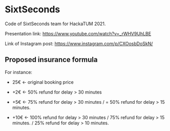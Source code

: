 # SixtSeconds

Code of SixtSeconds team for HackaTUM 2021.

Presentation link: https://www.youtube.com/watch?v=_rWHV9UhLBE

Link of Instagram post: https://www.instagram.com/p/CXOosbDoSkN/


## Proposed insurance formula

For instance: 
- 25€ <- original booking price

- +2€ <- 50% refund for delay > 30 minutes
- +5€ <- 75% refund for delay > 30 minutes / = 50% refund for delay > 15 minutes.
- +10€ <- 100% refund for delay > 30 minutes / 75% refund for delay > 15 minutes. / 25% refund for delay > 10 minutes.
